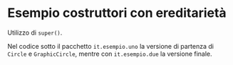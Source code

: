 # Esempio costruttori con ereditarietà

Utilizzo di `super()`.

Nel codice sotto il pacchetto `it.esempio.uno` la versione di partenza di `Circle` e `GraphicCircle`, mentre con `it.esempio.due` la versione finale.